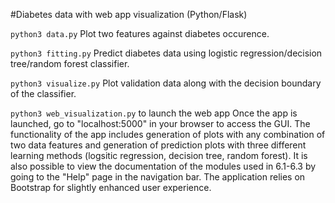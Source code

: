 #Diabetes data with web app visualization (Python/Flask)

`python3 data.py`
Plot two features against diabetes occurence.

`python3 fitting.py`
Predict diabetes data using logistic regression/decision tree/random forest classifier.

`python3 visualize.py`
Plot validation data along with the decision boundary of the classifier.

`python3 web_visualization.py` to launch the web app
Once the app is launched, go to "localhost:5000" in your browser to access the GUI.
The functionality of the app includes generation of plots with any combination of two data features and
generation of prediction plots with three different learning methods (logsitic regression, decision tree, random forest). It is also possible to view the documentation of the modules used in 6.1-6.3 by going to the "Help" page in the navigation bar. The application relies on Bootstrap for slightly enhanced user experience.
